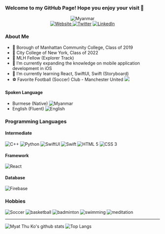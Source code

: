 ### Welcome to my GitHub Page! Hope you enjoy your visit 🙏
<div align="center">
  <img src="https://img.icons8.com/color/600/000000/myanmar.png" alt="Myanmar"/>
</div>

<div align="center">
  <a href="https://www.myatthuko.com"><img src="https://img.icons8.com/clouds/64/000000/domain.png" alt="Website"/> </a>  
  <a href="https://twitter.com/myatthu_ko"><img src="https://img.icons8.com/clouds/64/000000/twitter.png" alt="Twitter"/></a> 
  <a href="https://www.linkedin.com/in/myat-thu-k-089938178/"><img src="https://img.icons8.com/clouds/64/000000/linkedin.png" alt="LinkedIn"/></a> 
</div>

<!-- End of Social Links -->

### About Me
- 🎒 Borough of Manhattan Community College, Class of 2019
- 🎒 City College of New York, Class of 2022
- 💼 MLH Fellow (Explorer Track)
- 🔭 I’m currently expanding the knowledge on mobile application development in iOS
- 🌱 I’m currently learning React, SwiftUI, Swift (Storyboard) 
- ⚽ Favorite Football (Soccer) Club - Manchester United <img src="https://img.icons8.com/color/24/000000/manchester-united-fc.png"/>

#### Spoken Language 
- Burmese (Native) <img src="https://img.icons8.com/color/48/000000/myanmar-circular.png" alt="Myanmar"/>
- English (Fluent) <img src="https://img.icons8.com/color/48/000000/usa-circular.png" alt="English"/>

<!-- End of About Me -->

### Programming Languages 
#### Intermediate 
  <div> 
  <img src="https://img.icons8.com/color/64/000000/c-plus-plus-logo.png" alt="C++"/> 
  <img src="https://img.icons8.com/color/64/000000/python.png" alt="Python"/> 
  <img src="https://img.icons8.com/fluent/64/000000/swiftui.png" alt="SwiftUI"/>  
  <img src="https://img.icons8.com/fluent/64/000000/swift.png" alt="Swift"/> 
  <img src="https://img.icons8.com/color/64/000000/html-5.png" alt="HTML 5"/>
  <img src="https://img.icons8.com/color/64/000000/css3.png" alt="CSS 3"/>
  </div> 
  
#### Framework
  <img src="https://img.icons8.com/officel/64/000000/react.png" alt="React"/>
  
#### Database
  <img src="https://img.icons8.com/color/64/000000/google-firebase-console.png" alt="Firebase"/>
<!-- End of Technical Skills --> 

### Hobbies
<div> 
  <img src="https://img.icons8.com/dusk/64/000000/football.png" alt="Soccer"/>
  <img src="https://img.icons8.com/color/64/000000/basketball-2.png" alt="basketball"/>
  <img src="https://img.icons8.com/color/64/000000/badminton-2.png" alt="badminton"/>
  <img src="https://img.icons8.com/officel/64/000000/swimming.png" alt="swimming"/>
  <img src="https://img.icons8.com/color/64/000000/guru.png" alt="meditation"/>
  
---
![Myat Thu Ko's github stats](https://github-readme-stats.vercel.app/api?username=MyatThuKo&show_icons=true&count_private=true&theme=dark)
![Top Langs](https://github-readme-stats.vercel.app/api/top-langs/?username=MyatThuKo&layout=compact&theme=dark)

